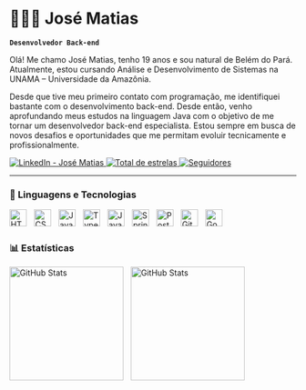 # 👩🏻‍💻 José Matias

**`Desenvolvedor Back-end`**

Olá! Me chamo José Matias, tenho 19 anos e sou natural de Belém do Pará. Atualmente, estou cursando Análise e Desenvolvimento de Sistemas na UNAMA – Universidade da Amazônia.

Desde que tive meu primeiro contato com programação, me identifiquei bastante com o desenvolvimento back-end. Desde então, venho aprofundando meus estudos na linguagem Java com o objetivo de me tornar um desenvolvedor back-end especialista. Estou sempre em busca de novos desafios e oportunidades que me permitam evoluir tecnicamente e profissionalmente.



<p align="left">
    <a href="https://www.linkedin.com/in/jtape18/" target="_blank">
         <img 
            alt="LinkedIn - José Matias" 
            title="Visite meu perfil no LinkedIn" 
            src="https://custom-icon-badges.demolab.com/badge/LinkedIn-José%20Matias-blue?logo=linkedin&logoColor=white&style=for-the-badge"
        />
    </a>
    <a href="https://github.com/Jtape18?tab=repositories&sort=stargazers" target="_blank">
        <img 
            alt="Total de estrelas" 
            title="Total de estrelas no GitHub" 
            src="https://custom-icon-badges.demolab.com/github/stars/Jtape18?color=55960c&style=for-the-badge&labelColor=488207&logo=star&label=Estrelas"
        />
    </a>
    <a href="https://github.com/Jtape18?tab=followers" target="_blank">
        <img 
            alt="Seguidores" 
            title="Me siga no GitHub" 
            src="https://custom-icon-badges.demolab.com/github/followers/Jtape18?color=236ad3&labelColor=1155ba&style=for-the-badge&logo=github&label=Seguidores&logoColor=white"
        />
    </a>
</p>

---

### 🤖 Linguagens e Tecnologias

<img 
    align="left" 
    alt="HTML"
    title="HTML" 
    width="30px" 
    style="padding-right: 10px;" 
    src="https://cdn.jsdelivr.net/gh/devicons/devicon@latest/icons/html5/html5-original.svg" 
/>
<img 
    align="left" 
    alt="CSS" 
    title="CSS"
    width="30px" 
    style="padding-right: 10px;" 
    src="https://cdn.jsdelivr.net/gh/devicons/devicon@latest/icons/css3/css3-original.svg" 
/>
<img 
    align="left" 
    alt="JavaScript" 
    title="JavaScript"
    width="30px" 
    style="padding-right: 10px;" 
    src="https://cdn.jsdelivr.net/gh/devicons/devicon@latest/icons/javascript/javascript-original.svg" 
/>
<img 
    align="left" 
    alt="TypeScript"
    title="TypeScript" 
    width="30px" 
    style="padding-right: 10px;" 
    src="https://cdn.jsdelivr.net/gh/devicons/devicon@latest/icons/typescript/typescript-original.svg" 
/>
<img 
    align="left" 
    alt="Java"
    title="Java" 
    width="30px" 
    style="padding-right: 10px;" 
    src="https://cdn.jsdelivr.net/gh/devicons/devicon@latest/icons/java/java-original.svg" 
/>
<img 
    align="left" 
    alt="Spring-boot" 
    title="Spring-boot"
    width="30px" 
    style="padding-right: 10px;" 
    src="https://cdn.jsdelivr.net/gh/devicons/devicon@latest/icons/spring/spring-original.svg" 
/>

<img 
    align="left" 
    alt="PostgreSQL" 
    title="PostgreSQL"
    width="30px" 
    style="padding-right: 10px;" 
    src="https://cdn.jsdelivr.net/gh/devicons/devicon@latest/icons/postgresql/postgresql-original.svg" 
/>
<img 
    align="left" 
    alt="Git" 
    title="Git"
    width="30px" 
    style="padding-right: 10px;" 
    src="https://cdn.jsdelivr.net/gh/devicons/devicon@latest/icons/git/git-original.svg" 
/>
<img 
    align="left" 
    alt="Go" 
    title="Go"
    width="30px" 
    style="padding-right: 10px;" 
    src="https://cdn.jsdelivr.net/gh/devicons/devicon@latest/icons/go/go-original.svg" 
/>



<br/>
<br/>

### 📊 Estatísticas

<p>
  <img 
    align="left" 
    alt="GitHub Stats" 
    height="200" 
    style="padding-right: 10px;" 
    src="https://github-readme-stats.vercel.app/api?username=Jtape18&show_icons=true&theme=tokyonight&include_all_commits=true&locale=pt-br" 
  />

<img 
      align="left" 
      alt="GitHub Stats" 
      height="200" 
      src="https://github-readme-stats.vercel.app/api/top-langs/?username=jtape18&theme=tokyonight&layout=compact&custom_title=Tecnologias&langs_count=9" 
  />

</p>

